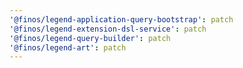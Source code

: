 ```yaml
---
'@finos/legend-application-query-bootstrap': patch
'@finos/legend-extension-dsl-service': patch
'@finos/legend-query-builder': patch
'@finos/legend-art': patch
---
```

